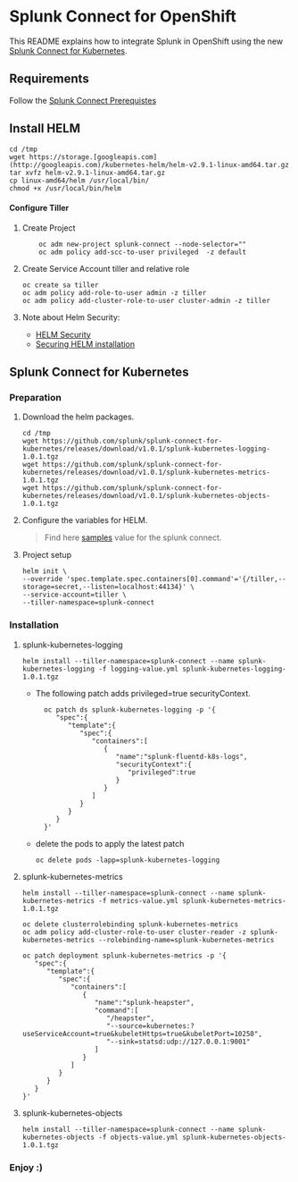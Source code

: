 # Splunk Connect for OpenShift

  
This README explains how to integrate Splunk in OpenShift using the new [Splunk Connect for Kubernetes](https://github.com/splunk/splunk-connect-for-kubernetes).

  
## Requirements

Follow the [Splunk Connect Prerequistes](https://github.com/splunk/splunk-connect-for-kubernetes#prerequisites)

## Install HELM

```
cd /tmp
wget https://storage.[googleapis.com](http://googleapis.com)/kubernetes-helm/helm-v2.9.1-linux-amd64.tar.gz
tar xvfz helm-v2.9.1-linux-amd64.tar.gz
cp linux-amd64/helm /usr/local/bin/
chmod +x /usr/local/bin/helm
```
  
#### Configure Tiller

1.  Create Project
    ```
        oc adm new-project splunk-connect --node-selector=""
        oc adm policy add-scc-to-user privileged  -z default
    ```
    
2.  Create Service Account tiller and relative role
    
    ```
    oc create sa tiller
    oc adm policy add-role-to-user admin -z tiller
    oc adm policy add-cluster-role-to-user cluster-admin -z tiller
    ```

3. Note about Helm Security:
    * [HELM Security](https://engineering.bitnami.com/articles/helm-security.html)
    * [Securing HELM installation](https://docs.helm.sh/using_helm/#securing-your-helm-installation)

## Splunk Connect for Kubernetes

### Preparation

1.  Download the helm packages.  
    
    ```
    cd /tmp
    wget https://github.com/splunk/splunk-connect-for-kubernetes/releases/download/v1.0.1/splunk-kubernetes-logging-1.0.1.tgz
    wget https://github.com/splunk/splunk-connect-for-kubernetes/releases/download/v1.0.1/splunk-kubernetes-metrics-1.0.1.tgz
    wget https://github.com/splunk/splunk-connect-for-kubernetes/releases/download/v1.0.1/splunk-kubernetes-objects-1.0.1.tgz
    ```
    
2.  Configure the variables for HELM.  

    > Find here [samples](./samples) value for the splunk connect. 
        

3.  Project setup
    
    ```
    helm init \
    --override 'spec.template.spec.containers[0].command'='{/tiller,--storage=secret,--listen=localhost:44134}' \
    --service-account=tiller \
    --tiller-namespace=splunk-connect
    ```

### Installation
    
1.  splunk-kubernetes-logging
    
    ```
    helm install --tiller-namespace=splunk-connect --name splunk-kubernetes-logging -f logging-value.yml splunk-kubernetes-logging-1.0.1.tgz
    ```
    
    * The following patch adds privileged=true securityContext.
        ```
          oc patch ds splunk-kubernetes-logging -p '{
             "spec":{
                "template":{
                   "spec":{
                      "containers":[
                         {
                            "name":"splunk-fluentd-k8s-logs",
                            "securityContext":{
                               "privileged":true
                            }
                         }
                      ]
                   }
                }
             }
          }'
        ```
    * delete the pods to apply the latest patch
    
        ```
        oc delete pods -lapp=splunk-kubernetes-logging
        ```
    
2.  splunk-kubernetes-metrics
    
    ```
    helm install --tiller-namespace=splunk-connect --name splunk-kubernetes-metrics -f metrics-value.yml splunk-kubernetes-metrics-1.0.1.tgz
    
    oc delete clusterrolebinding splunk-kubernetes-metrics
    oc adm policy add-cluster-role-to-user cluster-reader -z splunk-kubernetes-metrics --rolebinding-name=splunk-kubernetes-metrics
    
    oc patch deployment splunk-kubernetes-metrics -p '{
       "spec":{
          "template":{
             "spec":{
                "containers":[
                   {
                      "name":"splunk-heapster",
                      "command":[
                         "/heapster",
                         "--source=kubernetes:?useServiceAccount=true&kubeletHttps=true&kubeletPort=10250",
                         "--sink=statsd:udp://127.0.0.1:9001"
                      ]
                   }
                ]
             }
          }
       }
    }'
    ```
    
3.  splunk-kubernetes-objects
    
    ```
    helm install --tiller-namespace=splunk-connect --name splunk-kubernetes-objects -f objects-value.yml splunk-kubernetes-objects-1.0.1.tgz
    ```
    

### Enjoy :)
